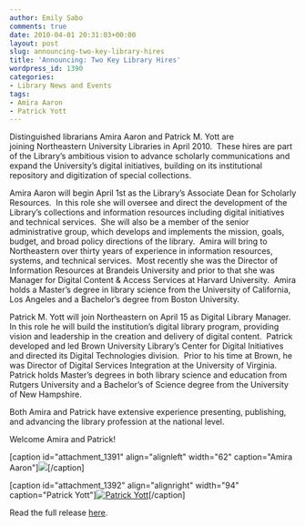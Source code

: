 ```yaml
---
author: Emily Sabo
comments: true
date: 2010-04-01 20:31:03+00:00
layout: post
slug: announcing-two-key-library-hires
title: 'Announcing: Two Key Library Hires'
wordpress_id: 1390
categories:
- Library News and Events
tags:
- Amira Aaron
- Patrick Yott
---
```


Distinguished librarians Amira Aaron and Patrick M. Yott are joining Northeastern University Libraries in April 2010.  These hires are part of the Library’s ambitious vision to advance scholarly communications and expand the University’s digital initiatives, building on its institutional repository and digitization of special collections.

Amira Aaron will begin April 1st as the Library’s Associate Dean for Scholarly Resources.  In this role she will oversee and direct the development of the Library’s collections and information resources including digital initiatives and technical services.  She will also be a member of the senior administrative group, which develops and implements the mission, goals, budget, and broad policy directions of the library.  Amira will bring to Northeastern over thirty years of experience in information resources, systems, and technical services.  Most recently she was the Director of Information Resources at Brandeis University and prior to that she was Manager for Digital Content & Access Services at Harvard University.  Amira holds a Master’s degree in library science from the University of California, Los Angeles and a Bachelor’s degree from Boston University.

Patrick M. Yott will join Northeastern on April 15 as Digital Library Manager. In this role he will build the institution’s digital library program, providing vision and leadership in the creation and delivery of digital content.  Patrick developed and led Brown University Library’s Center for Digital Initiatives and directed its Digital Technologies division.  Prior to his time at Brown, he was Director of Digital Services Integration at the University of Virginia.  Patrick holds Master’s degrees in both library science and education from Rutgers University and a Bachelor’s of Science degree from the University of New Hampshire.

Both Amira and Patrick have extensive experience presenting, publishing, and advancing the library profession at the national level.

Welcome Amira and Patrick!

[caption id="attachment_1391" align="alignleft" width="62" caption="Amira Aaron"][![](http://www.lib.neu.edu/snippets/wp-content/uploads/2010/04/Amira-Aaron.jpg)](http://www.lib.neu.edu/snippets/wp-content/uploads/2010/04/Amira-Aaron.jpg)[/caption]

[caption id="attachment_1392" align="alignright" width="94" caption="Patrick Yott"][![Patrick Yott](http://www.lib.neu.edu/snippets/wp-content/uploads/2010/04/Patrick-Yott.jpg)](http://www.lib.neu.edu/snippets/wp-content/uploads/2010/04/Patrick-Yott.jpg)[/caption]


Read the full release [here](http://www.lib.neu.edu/about_us/news_events/press_room/announcing_two/).

